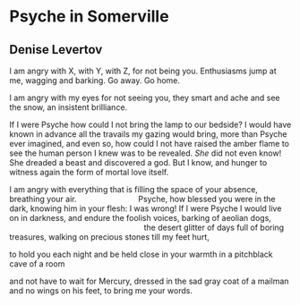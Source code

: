 # Psyche in Somerville
## Denise Levertov
I am angry with X, with Y, with Z,
for not being you.
Enthusiasms jump at me,
wagging and barking. Go away.
Go home.

I am angry with my eyes for not seeing you,
they smart and ache and see the snow,
an insistent brilliance.

If I were Psyche how could I not
bring the lamp to our bedside?
I would have known in advance
all the travails my gazing
would bring, more than Psyche
ever imagined,
and even so, how could I not have raised
the amber flame to see
the human person I knew
was to be revealed.
 _She_ did not even know! She dreaded
a beast and discovered
a god. But I
know, and hunger
to witness again the form
of mortal love itself.

I am angry with everything that is filling
the space of your absence,
breathing your air.
                           Psyche,
how blessed you were
in the dark, knowing him in your flesh:
I was wrong! If I were Psyche
I would live on in darkness, and endure
the foolish voices, barking of aeolian dogs,
                                                             the desert
glitter
of days full of boring treasures,
walking on precious stones till my feet hurt,

to hold you each night and be held
close in your warmth in a pitchblack cave of a room

and not have to wait
for Mercury, dressed in the sad gray coat of a mailman
and no wings on his feet,
to bring me your words.